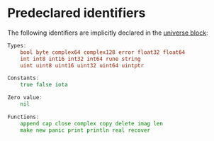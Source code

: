 # Predeclared identifiers

The following identifiers are implicitly declared in the [universe block](/Blocks/):

```go
Types:
    bool byte complex64 complex128 error float32 float64
    int int8 int16 int32 int64 rune string
    uint uint8 uint16 uint32 uint64 uintptr

Constants:
    true false iota

Zero value:
    nil

Functions:
    append cap close complex copy delete imag len
    make new panic print println real recover
```
